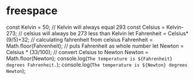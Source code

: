 # freespace

const Kelvin = 50; // Kelvin will always equal 293
const Celsius = Kelvin-273; // celsius will always be 273 less than Kelvin
let Fahrenheit = Celsius*(9/5)+32; // calculating fahrenheit from celsius
Fahrenheit = Math.floor(Fahrenheit); // puts Fahrenheit as whole number
let Newton = Celsius * (33/100); // convert Celsius to Newton
Newton = Math.floor(Newton);
console.log(`The temperature is ${Fahrenheit} degrees Fahrenheit.`);
console.log(`The temperature is ${Newton} degrees Newton`);
